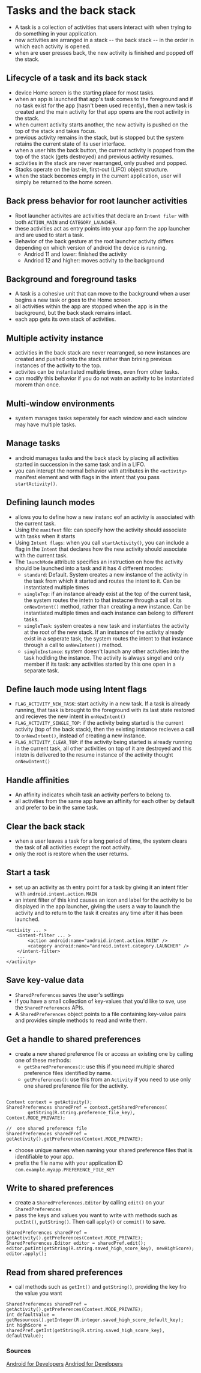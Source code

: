 # Tasks and the back stack

- A task is a collection of activities that users interact with when trying to do something in your application.
- new activities are arranged in a stack -- the back stack -- in the order in which each activity is opened.
- when are user presses back, the new activity is finished and popped off the stack.

## Lifecycle of a task and its back stack

- device Home screen is the starting place for most tasks.
- when an app is launched that app's task comes to the foreground and if no task exist for the app (hasn't been used recently), then a new task is created and the main activity for that app opens are the root activity in the stack.
- when current activity starts another, the new activity is pushed on the top of the stack and takes focus.
- previous activity remains in the stack, but is stopped but the system retains the current state of its user interface.
- when a user hits the back button, the current activity is popped from the top of the stack (gets destroyed) and previous activity resumes.
- activities in the stack are never rearranged, only pushed and popped.
- Stacks operate on the last-in, first-out (LIFO) object structure.
- when the stack becomes empty in the current application, user will simply be returned to the home screen.

## Back press behavior for root launcher activities

- Root launcher activites are activities that declare an `Intent filer` with both `ACTION_MAIN` and `CATEGORY_LAUNCHER`.
- these activities act as entry points into your app form the app launcher and are used to start a task.
- Behavior of the back gesture at the root launcher activity differs depending on which version of android the device is running.
  - Andriod 11 and lower: finished the activity
  - Andriod 12 and higher: moves activity to the background

## Background and foreground tasks

- A task is a cohesive unit that can move to the background when a user begins a new task or goes to the Home screen.
- all activities within the app are stopped when the app is in the background, but the back stack remains intact.
- each app gets its own stack of activities.

## Multiple activity instance

- activities in the back stack are never rearranged, so new instances are created and pushed onto the stack rather than brining previous instances of the activity to the top.
- activites can be instantiated multiple times, even from other tasks.
- can modify this behavior if you do not watn an activity to be instantiated morem than once.

## Multi-window environments

- system manages tasks seperately for each window and each window may have multiple tasks.

## Manage tasks

- android manages tasks and the back stack by placing all activities started in succession in the same task and in a LIFO.
- you can interupt the normal behavior with attributes in the `<activity>` manifest element and with flags in the intent that you pass `startActivity()`.

## Defining launch modes

- allows you to define how a new instanc eof an activity is associated with the current task.
- Using the `manifest` file: can specify how the activity should associate with tasks when it starts
- Using `Intent flags`: when you call `startActivity()`, you can include a flag in the `Intent` that declares how the new activity should associate with the current task.
- The `launchMode` attribute specifies an instruction on how the activity should be launched into a task and it has 4 different modes:
  - `standard`: Default. System creates a new instance of the activity in the task from which it started and routes the intent to it. Can be instantiated multiple times
  - `singleTop`: if an instance already exist at the top of the current task, the system routes the intetn to that instacne through a call ot its `onNewIntent()` method, rather than creating a new instance. Can be instantiated multiple times and each instance can belong to different tasks.
  - `singleTask`: system creates a new task and instantiates the activity at the root of the new stack. If an instance of the activity already exist in a seperate task, the system routes the intent to that instance through a call to `onNewIntent()` method.
  - `singleInstance`: system doesn't launch any other activities into the task hodlding the instance. The activity is always singel and only member if its task: any activities started by this one open in a separate task.

## Define lauch mode using Intent flags

- `FLAG_ACTIVITY_NEW_TASK`: start activity in a new task. If a task is already running, that task is brought to the foreground with its last state restored and recieves the new intent in `onNewIntent()`
- `FLAG_ACTIVITY_SINGLE_TOP`: if the activity being started is the current activity (top of the back stack), then the existing instance recieves a call to `onNewIntent()`, instead of creating a new instance.
- `FLAG_ACTIVITY_CLEAR_TOP`: if the activity being started is already running in the current task, all other activities on top of it are destroyed and this intetn is delivered to the resume instance of the activity thought `onNewIntent()`

## Handle affinities

- An affinity indicates whcih task an activity perfers to belong to.
- all activities from the same app have an affinity for each other by default and prefer to be in the same task.

## Clear the back stack

- when a user leaves a task for a long period of time, the system clears the task of all activities except the root activity.
- only the root is restore when the user returns.

## Start a task

- set up an activity as th entry point for a task by giving it an intent fitler with `android.intent.action.MAIN`
- an intent filter of this kind causes an icon and label for the activity to be displayed in the app launcher, giving the users a way to launch the activity and to return to the task it creates any time after it has been launched.

```
<activity ... >
    <intent-filter ... >
        <action android:name="android.intent.action.MAIN" />
        <category android:name="android.intent.category.LAUNCHER" />
    </intent-filter>
    ...
</activity>
```

## Save key-value data

- `SharedPreferences` saves the user's settings
- if you have a small collection of key-values that you'd like to sve, use the `SharedPreferences` APIs.
- A `SharedPreferences` object points to a file containing key-value pairs and provides simple methods to read and write them.

## Get a handle to shared preferences

- create a new shared preference file or access an existing one by calling one of these methods:
  - `getSharedPreferences()`: use this if you need multiple shared preference files identified by name.
  - `getPreferences()`: use this from an `Activity` if you need to use only one shared preference file for the activity.

```

Context context = getActivity();
SharedPreferences sharedPref = context.getSharedPreferences(
        getString(R.string.preference_file_key), Context.MODE_PRIVATE);

//  one shared preference file
SharedPreferences sharedPref = getActivity().getPreferences(Context.MODE_PRIVATE);
```

- choose unique names when naming your shared preference files that is identifiable to your app.
- prefix the file name with your application ID `com.example.myapp.PREFERENCE_FILE_KEY`

## Write to shared preferences

- create a `SharedPreferences.Editor` by calling `edit()` on your `SharedPreferences`
- pass the keys and values you want to write with methods such as `putInt()`, `putString()`. Then call `apply()` or `commit()` to save.

```
SharedPreferences sharedPref = getActivity().getPreferences(Context.MODE_PRIVATE);
SharedPreferences.Editor editor = sharedPref.edit();
editor.putInt(getString(R.string.saved_high_score_key), newHighScore);
editor.apply();
```

## Read from shared preferences

- call methods such as `getInt()` and `getString()`, providing the key fro the value you want

```
SharedPreferences sharedPref = getActivity().getPreferences(Context.MODE_PRIVATE);
int defaultValue = getResources().getInteger(R.integer.saved_high_score_default_key);
int highScore = sharedPref.getInt(getString(R.string.saved_high_score_key), defaultValue);

```

### Sources

[Android for Developers](https://developer.android.com/guide/components/activities/tasks-and-back-stack)
[Andriod for Developers](https://developer.android.com/training/data-storage/shared-preferences#java)